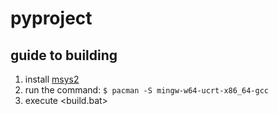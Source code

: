 # pyproject
## guide to building
1. install [msys2](https://www.msys2.org/)
2. run the command:
    ```$ pacman -S mingw-w64-ucrt-x86_64-gcc```
3. execute <build.bat>